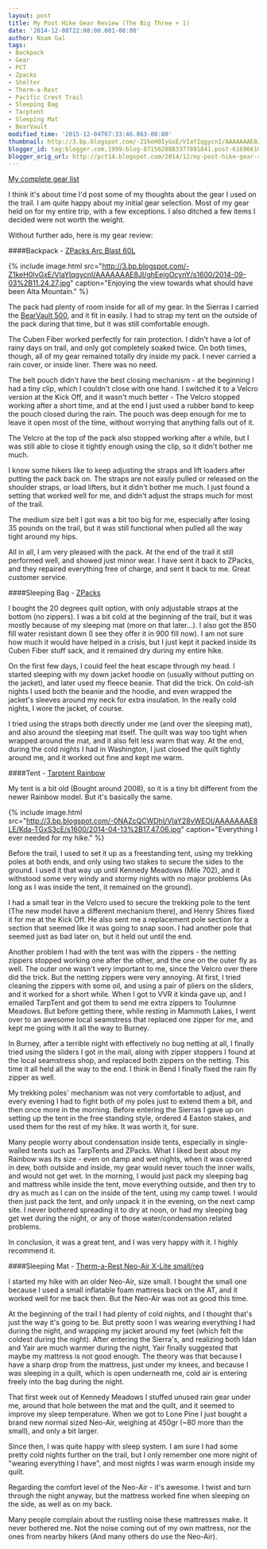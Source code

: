 ```yaml
---
layout: post
title: My Post Hike Gear Review (The Big Three + 1)
date: '2014-12-08T22:08:00.001-08:00'
author: Noam Gal
tags:
- Backpack
- Gear
- PCT
- Zpacks
- Shelter
- Therm-a-Rest
- Pacific Crest Trail
- Sleeping Bag
- Tarptent
- Sleeping Mat
- BearVault
modified_time: '2015-12-04T07:33:46.863-08:00'
thumbnail: http://3.bp.blogspot.com/-Z1keH0IyGxE/VIaYIqgycnI/AAAAAAAE8JI/ghEejgOcynY/s72-c/2014-09-03%2B11.24.27.jpg
blogger_id: tag:blogger.com,1999:blog-8715620883377891841.post-6169661002266872370
blogger_orig_url: http://pct14.blogspot.com/2014/12/my-post-hike-gear-review-big-three-1.html
---
```

[My complete gear list]

I think it's about time I'd post some of my thoughts about the gear I used on the trail. I am quite happy about my initial gear selection. Most of my gear held on for my entire trip, with a few exceptions. I also ditched a few items I decided were not worth the weight.

Without further ado, here is my gear review:

####Backpack - [ZPacks Arc Blast 60L]

{% include image.html src="http://3.bp.blogspot.com/-Z1keH0IyGxE/VIaYIqgycnI/AAAAAAAE8JI/ghEejgOcynY/s1600/2014-09-03%2B11.24.27.jpg" caption="Enjoying the view towards what should have been Alta Mountain." %}

The pack had plenty of room inside for all of my gear. In the Sierras I carried the [BearVault 500], and it fit in easily. I had to strap my tent on the outside of the pack during that time, but it was still comfortable enough.

The Cuben Fiber worked perfectly for rain protection. I didn't have a lot of rainy days on trail, and only got completely soaked twice. On both times, though, all of my gear remained totally dry inside my pack. I never carried a rain cover, or inside liner. There was no need.

The belt pouch didn't have the best closing mechanism - at the beginning I had a tiny clip, which I couldn't close with one hand. I switched it to a Velcro version at the Kick Off, and it wasn't much better - The Velcro stopped working after a short time, and at the end I just used a rubber band to keep the pouch closed during the rain. The pouch was deep enough for me to leave it open most of the time, without worrying that anything falls out of it.

The Velcro at the top of the pack also stopped working after a while, but I was still able to close it tightly enough using the clip, so it didn't bother me much.

I know some hikers like to keep adjusting the straps and lift loaders after putting the pack back on. The straps are not easily pulled or released on the shoulder straps, or load lifters, but it didn't bother me much. I just found a setting that worked well for me, and didn't adjust the straps much for most of the trail.

The medium size belt I got was a bit too big for me, especially after losing 35 pounds on the trail, but it was still functional when pulled all the way tight around my hips.

All in all, I am very pleased with the pack. At the end of the trail it still performed well, and showed just minor wear. I have sent it back to ZPacks, and they repaired everything free of charge, and sent it back to me. Great customer service.

####Sleeping Bag - [ZPacks]

I bought the 20 degrees quilt option, with only adjustable straps at the bottom (no zippers). I was a bit cold at the beginning of the trail, but it was mostly because of my sleeping mat (more on that later...). I also got the 850 fill water resistant down (I see they offer it in 900 fill now). I am not sure how much it would have helped in a crisis, but I just kept it packed inside its Cuben Fiber stuff sack, and it remained dry during my entire hike.

On the first few days, I could feel the heat escape through my head. I started sleeping with my down jacket hoodie on (usually without putting on the jacket), and later used my fleece beanie. That did the trick. On cold-ish nights I used both the beanie and the hoodie, and even wrapped the jacket's sleeves around my neck for extra insulation. In the really cold nights, I wore the jacket, of course.

I tried using the straps both directly under me (and over the sleeping mat), and also around the sleeping mat itself. The quilt was way too tight when wrapped around the mat, and it also felt less warm that way. At the end, during the cold nights I had in Washington, I just closed the quilt tightly around me, and it worked out fine and kept me warm.

####Tent - [Tarptent Rainbow]

My tent is a bit old (Bought around 2008), so it is a tiny bit different from the newer Rainbow model. But it's basically the same.

{% include image.html src="http://3.bp.blogspot.com/-0NAZcQCWDhI/VIaY28vWEOI/AAAAAAAE8LE/Kda-TGxS3cE/s1600/2014-04-13%2B17.47.06.jpg" caption="Everything I ever needed for my hike." %}

Before the trail, I used to set it up as a freestanding tent, using my trekking poles at both ends, and only using two stakes to secure the sides to the ground. I used it that way up until Kennedy Meadows (Mile 702), and it withstood some very windy and stormy nights with no major problems (As long as I was inside the tent, it remained on the ground).

I had a small tear in the Velcro used to secure the trekking pole to the tent (The new model have a different mechanism there), and Henry Shires fixed it for me at the Kick Off. He also sent me a replacement pole section for a section that seemed like it was going to snap soon. I had another pole that seemed just as bad later on, but it held out until the end.

Another problem I had with the tent was with the zippers - the netting zippers stopped working one after the other, and the one on the outer fly as well. The outer one wasn't very important to me, since the Velcro over there did the trick. But the netting zippers were very annoying. At first, I tried cleaning the zippers with some oil, and using a pair of pliers on the sliders, and it worked for a short while. When I got to VVR it kinda gave up, and I emailed TarpTent and got them to send me extra zippers to Toulumne Meadows. But before getting there, while resting in Mammoth Lakes, I went over to an awesome local seamstress that replaced one zipper for me, and kept me going with it all the way to Burney.

In Burney, after a terrible night with effectively no bug netting at all, I finally tried using the sliders I got in the mail, along with zipper stoppers I found at the local seamstress shop, and replaced both zippers on the netting. This time it all held all the way to the end. I think in Bend I finally fixed the rain fly zipper as well.

My trekking poles' mechanism was not very comfortable to adjust, and every evening I had to fight both of my poles just to extend them a bit, and then once more in the morning. Before entering the Sierras I gave up on setting up the tent in the free standing style, ordered 4 Easton stakes, and used them for the rest of my hike. It was worth it, for sure.

Many people worry about condensation inside tents, especially in single-walled tents such as TarpTents and ZPacks. What I liked best about my Rainbow was its size - even on damp and wet nights, when it was covered in dew, both outside and inside, my gear would never touch the inner walls, and would not get wet. In the morning, I would just pack my sleeping bag and mattress while inside the tent, move everything outside, and then try to dry as much as I can on the inside of the tent, using my camp towel. I would then just pack the tent, and only unpack it in the evening, on the next camp site. I never bothered spreading it to dry at noon, or had my sleeping bag get wet during the night, or any of those water/condensation related problems.

In conclusion, it was a great tent, and I was very happy with it. I highly recommend it.

####Sleeping Mat - [Therm-a-Rest Neo-Air X-Lite small/reg]

I started my hike with an older Neo-Air, size small. I bought the small one because I used a small inflatable foam mattress back on the AT, and it worked well for me back then. But the Neo-Air was not as good this time.

At the beginning of the trail I had plenty of cold nights, and I thought that's just the way it's going to be. But pretty soon I was wearing everything I had during the night, and wrapping my jacket around my feet (which felt the coldest during the night). After entering the Sierra's, and realizing both Idan and Yair are much warmer during the night, Yair finally suggested that maybe my mattress is not good enough. The theory was that because I have a sharp drop from the mattress, just under my knees, and because I was sleeping in a quilt, which is open underneath me, cold air is entering freely into the bag during the night.

That first week out of Kennedy Meadows I stuffed unused rain gear under me, around that hole between the mat and the quilt, and it seemed to improve my sleep temperature. When we got to Lone Pine I just bought a brand new normal sized Neo-Air, weighing at 450gr (~80 more than the small), and only a bit larger.

Since then, I was quite happy with sleep system. I am sure I had some pretty cold nights further on the trail, but I only remember one more night of "wearing everything I have", and most nights I was warm enough inside my quilt.

Regarding the comfort level of the Neo-Air - it's awesome. I twist and turn through the night anyway, but the mattress worked fine when sleeping on the side, as well as on my back.

Many people complain about the rustling noise these mattresses make. It never bothered me. Not the noise coming out of my own mattress, nor the ones from nearby hikers (And many others do use the Neo-Air).

[My complete gear list]: http://pct14.blogspot.co.il/p/blog-page.html
[ZPacks Arc Blast 60L]: http://zpacks.com/backpacks/arc_blast.shtml
[BearVault 500]: http://www.bearvault.com/bearvault_details.php
[ZPacks]: http://zpacks.com/quilts/sleepingbag.shtml
[Tarptent Rainbow]: http://www.tarptent.com/rainbow.html
[Therm-a-Rest Neo-Air X-Lite small/reg]: http://www.cascadedesigns.com/therm-a-rest/mattresses/fast-and-light/neoair-xlite/product
